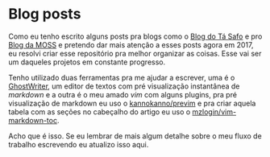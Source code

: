 # Blog posts

Como eu tenho escrito alguns posts pra blogs como o [Blog do Tá
Safo](https://tasafo.org/) e pro [Blog da MOSS](https://blog.mossteam.com.br/) e
pretendo dar mais atenção a esses posts agora em 2017, eu resolvi criar esse
repositório pra melhor organizar as coisas. Esse vai ser um daqueles projetos em
constante progresso.

Tenho utilizado duas ferramentas pra me ajudar a escrever, uma é o
[GhostWriter](https://wereturtle.github.io/ghostwriter/), um editor de textos
com pré visualização instantânea de _markdown_ e a outra é o meu amado _vim_ com
alguns plugins, pra pré visualização de markdown eu uso o
[kannokanno/previm](https://github.com/kannokanno/previm) e pra criar aquela
tabela com as seções no cabeçalho do artigo eu uso o
[mzlogin/vim-markdown-toc](https://github.com/mzlogin/vim-markdown-toc).

Acho que é isso. Se eu lembrar de mais algum detalhe sobre o meu fluxo de
trabalho escrevendo eu atualizo isso aqui.
